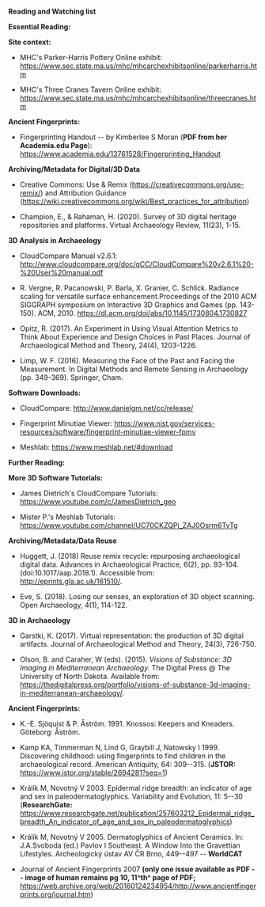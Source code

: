 **Reading and Watching list**

**Essential Reading:**

**Site context:**

-   MHC's Parker-Harris Pottery Online exhibit:
    <https://www.sec.state.ma.us/mhc/mhcarchexhibitsonline/parkerharris.htm>

-   MHC's Three Cranes Tavern Online exhibit: <https://www.sec.state.ma.us/mhc/mhcarchexhibitsonline/threecranes.htm>

**Ancient Fingerprints:**

-   Fingerprinting Handout -- by Kimberlee S Moran (**PDF from her
    Academia.edu Page**):
    <https://www.academia.edu/13761528/Fingerprinting_Handout>

**Archiving/Metadata for Digital/3D Data**

-   Creative Commons: Use & Remix
    (<https://creativecommons.org/use-remix/>) and Attribution Guidance
    (<https://wiki.creativecommons.org/wiki/Best_practices_for_attribution>)

-   Champion, E., & Rahaman, H. (2020). Survey of 3D digital heritage
    repositories and platforms. Virtual Archaeology Review, 11(23),
    1-15.

**3D Analysis in Archaeology**

-   CloudCompare Manual v2.6.1:
    <http://www.cloudcompare.org/doc/qCC/CloudCompare%20v2.6.1%20-%20User%20manual.pdf>

-   R. Vergne, R. Pacanowski, P. Barla, X. Granier, C. Schlick. Radiance scaling for versatile surface enhancement.Proceedings of the 2010 ACM SIGGRAPH symposium on Interactive 3D Graphics and Games (pp. 143-150). ACM, 2010. <https://dl.acm.org/doi/abs/10.1145/1730804.1730827>

-   Opitz, R. (2017). An Experiment in Using Visual Attention Metrics to
    Think About Experience and Design Choices in Past Places. Journal of
    Archaeological Method and Theory, 24(4), 1203-1226.

-   Limp, W. F. (2016). Measuring the Face of the Past and Facing the
    Measurement. In Digital Methods and Remote Sensing in Archaeology
    (pp. 349-369). Springer, Cham.

**Software Downloads:**

-   CloudCompare: <http://www.danielgm.net/cc/release/>

-   Fingerprint Minutiae Viewer:
    <https://www.nist.gov/services-resources/software/fingerprint-minutiae-viewer-fpmv>

-   Meshlab: <https://www.meshlab.net/#download>

**Further Reading:**

**More 3D Software Tutorials:**

-   James Dietrich's CloudCompare Tutorials:
    <https://www.youtube.com/c/JamesDietrich_geo>

-   Mister P.'s Meshlab Tutorials:
    <https://www.youtube.com/channel/UC70CKZQPj_ZAJ0Osrm6TyTg>

**Archiving/Metadata/Data Reuse**

-   Huggett, J. (2018) Reuse remix recycle: repurposing archaeological
    digital data. Advances in Archaeological Practice, 6(2), pp. 93-104.
    (doi:10.1017/aap.2018.1). Accessible from:
    <http://eprints.gla.ac.uk/161510/>.

-   Eve, S. (2018). Losing our senses, an exploration of 3D object
    scanning. Open Archaeology, 4(1), 114-122.

**3D in Archaeology**

-   Garstki, K. (2017). Virtual representation: the production of 3D
    digital artifacts. Journal of Archaeological Method and Theory,
    24(3), 726-750.

-   Olson, B. and Caraher, W (eds). (2015). *Visions of Substance: 3D
    Imaging in Mediterranean Archaeology.* The Digital Press @ The
    University of North Dakota. Available from:
    https://thedigitalpress.org/portfolio/visions-of-substance-3d-imaging-in-mediterranean-archaeology/.

**Ancient Fingerprints:**

-   K.-E. Sjöquist & P. Åström. 1991. Knossos: Keepers and Kneaders.
    Göteborg: Åström.

-   Kamp KA, Timmerman N, Lind G, Graybill J, Natowsky I 1999.
    Discovering childhood: using fingerprints to find children in the
    archaeological record. American Antiquity, 64: 309--315. (**JSTOR:**
    <https://www.jstor.org/stable/2694281?seq=1>)

-   Králík M, Novotný V 2003. Epidermal ridge breadth: an indicator of
    age and sex in paleodermatoglyphics. Variability and Evolution, 11:
    5--30 (**ResearchGate:**
    <https://www.researchgate.net/publication/257603212_Epidermal_ridge_breadth_An_indicator_of_age_and_sex_in_paleodermatoglyphics>)

-   Králík M, Novotný V 2005. Dermatoglyphics of Ancient Ceramics. In:
    J.A.Svoboda (ed.) Pavlov I Southeast. A Window Into the Gravettian
    Lifestyles. Archeologický ústav AV ČR Brno, 449--497 -- **WorldCAT**

-   Journal of Ancient Fingerprints 2007 **(only one issue available as
    PDF -- image of human remains pg 10, 11^th^ page of PDF;**
    <https://web.archive.org/web/20160124234954/http://www.ancientfingerprints.org/journal.htm>)
